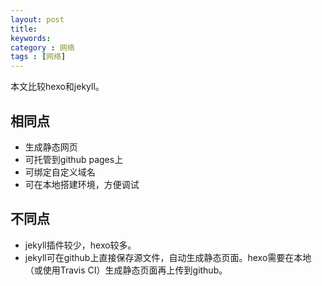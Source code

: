 ```yaml
---
layout: post
title: 
keywords: 
category : 网络
tags : [网络]
---
```


本文比较hexo和jekyll。

<!-- more -->

## 相同点
* 生成静态网页
* 可托管到github pages上
* 可绑定自定义域名
* 可在本地搭建环境，方便调试

## 不同点
* jekyll插件较少，hexo较多。
* jekyll可在github上直接保存源文件，自动生成静态页面。hexo需要在本地（或使用Travis CI）生成静态页面再上传到github。